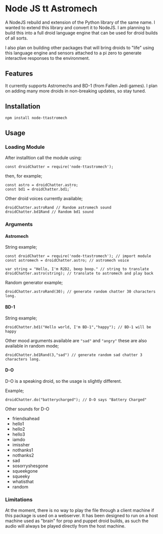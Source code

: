 # Node JS tt Astromech
A NodeJS rebuild and extension of the Python library of the same name. I wanted to extend this library and convert it to NodeJS. I am planning to build this into a full droid language engine that can be used for droid builds of all sorts.

I also plan on building other packages that will bring droids to "life" using this language engine and sensors attached to a pi zero to generate interactive responses to the environment.


## Features

It currently supports Astromechs and BD-1 (from Fallen Jedi games). I plan on adding many more droids in non-breaking updates, so stay tuned.

## Installation

`npm install node-ttastromech`
## Usage

### Loading Module

After installtion call the module using:

`const droidChatter = require('node-ttastromech');`

then, for example;

```
const astro = droidChatter.astro;
const bd1 = droidChatter.bd1;`
```

Other droid voices currently available;

```
droidChatter.astroRand // Random astromech sound
droidChatter.bd1Rand // Random bd1 sound
```
### Arguments

#### Astromech

String example;

```
const droidChatter = require('node-ttastromech'); // import module
const astromech = droidChatter.astro; // astromech voice

var string = "Hello, I'm R2D2, beep boop." // string to translate
droidChatter.astro(string); // translate to astromech and play back
```
Random generator example;

```
droidChatter.astroRand(30); // generate random chatter 30 characters long.
```
#### BD-1

String example;
```
droidChatter.bd1("Hello world, I'm BD-1","happy"); // BD-1 will be happy
```

Other mood arguments available are `"sad"` and `"angry"` these are also available in random mode;

```
droidChatter.bd1Rand(3,"sad") // generate random sad chatter 3 characters long.
```

#### D-O
D-O is a speaking droid, so the usage is slightly different.

Example;

```
droidChatter.do("batterycharged"); // D-O says "Battery Charged"
```
Other sounds for D-O
* friendsahead
* hello1
* hello2
* hello3
* iamdo
* imissher
* nothanks1
* nothanks2
* sad
* sosorryshesgone
* squeekgone
* squeeky
* whatisthat
* random

### Limitations
At the moment, there is no way to play the file through a client machine if this package is used on a webserver. It has been designed to run on a host machine used as "brain" for prop and puppet droid builds, as such the audio will always be played directly from the host machine.
